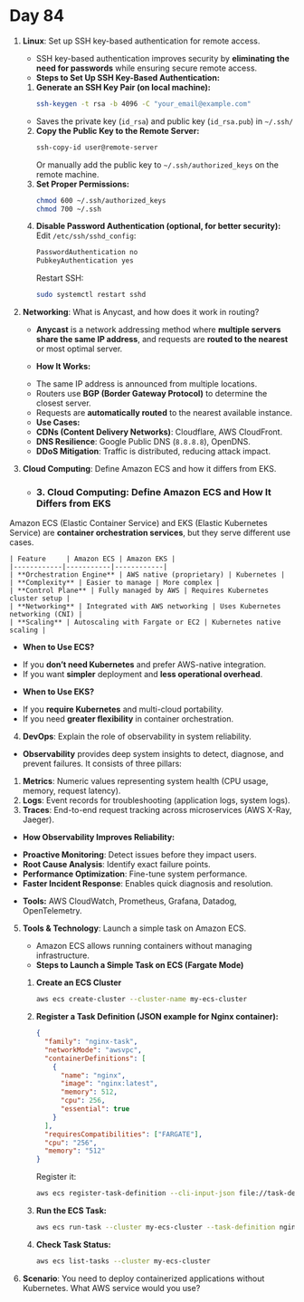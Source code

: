 # Day 84


1. **Linux**: Set up SSH key-based authentication for remote access.
   - SSH key-based authentication improves security by **eliminating the need for passwords** while ensuring secure remote access.  
   
    * **Steps to Set Up SSH Key-Based Authentication:**  
    1. **Generate an SSH Key Pair (on local machine):**  
       ```bash
       ssh-keygen -t rsa -b 4096 -C "your_email@example.com"
       ```  
    - Saves the private key (`id_rsa`) and public key (`id_rsa.pub`) in `~/.ssh/`  
    2. **Copy the Public Key to the Remote Server:**  
       ```bash
       ssh-copy-id user@remote-server
       ```  
       Or manually add the public key to `~/.ssh/authorized_keys` on the remote machine.  
    3. **Set Proper Permissions:**  
       ```bash
       chmod 600 ~/.ssh/authorized_keys
       chmod 700 ~/.ssh
       ```  
    4. **Disable Password Authentication (optional, for better security):**  
       Edit `/etc/ssh/sshd_config`:  
       ```bash
       PasswordAuthentication no
       PubkeyAuthentication yes
       ```  
       Restart SSH:  
       ```bash
       sudo systemctl restart sshd
       ```  


2. **Networking**: What is Anycast, and how does it work in routing?
   * **Anycast** is a network addressing method where **multiple servers share the same IP address**, and requests are **routed to the nearest** or most optimal server.  

   * **How It Works:**  
    - The same IP address is announced from multiple locations.  
    - Routers use **BGP (Border Gateway Protocol)** to determine the closest server.  
    - Requests are **automatically routed** to the nearest available instance.  

   * **Use Cases:**  
    - **CDNs (Content Delivery Networks)**: Cloudflare, AWS CloudFront.  
    - **DNS Resilience**: Google Public DNS (`8.8.8.8`), OpenDNS.  
    - **DDoS Mitigation**: Traffic is distributed, reducing attack impact.  


3. **Cloud Computing**: Define Amazon ECS and how it differs from EKS.
   - ### **3. Cloud Computing: Define Amazon ECS and How It Differs from EKS**  
Amazon ECS (Elastic Container Service) and EKS (Elastic Kubernetes Service) are **container orchestration services**, but they serve different use cases.  

    | Feature     | Amazon ECS | Amazon EKS |
    |------------|-----------|------------|
    | **Orchestration Engine** | AWS native (proprietary) | Kubernetes |
    | **Complexity** | Easier to manage | More complex |
    | **Control Plane** | Fully managed by AWS | Requires Kubernetes cluster setup |
    | **Networking** | Integrated with AWS networking | Uses Kubernetes networking (CNI) |
    | **Scaling** | Autoscaling with Fargate or EC2 | Kubernetes native scaling |

   * **When to Use ECS?**  
   - If you **don’t need Kubernetes** and prefer AWS-native integration.  
   - If you want **simpler** deployment and **less operational overhead**.  

   * **When to Use EKS?**  
   - If you **require Kubernetes** and multi-cloud portability.  
   - If you need **greater flexibility** in container orchestration.  


4. **DevOps**: Explain the role of observability in system reliability.
  * **Observability** provides deep system insights to detect, diagnose, and prevent failures. It consists of three pillars:  
   1. **Metrics**: Numeric values representing system health (CPU usage, memory, request latency).  
   2. **Logs**: Event records for troubleshooting (application logs, system logs).  
   3. **Traces**: End-to-end request tracking across microservices (AWS X-Ray, Jaeger).  

  * **How Observability Improves Reliability:**  
   - **Proactive Monitoring**: Detect issues before they impact users.  
   - **Root Cause Analysis**: Identify exact failure points.  
   - **Performance Optimization**: Fine-tune system performance.  
   - **Faster Incident Response**: Enables quick diagnosis and resolution.  

   * **Tools:** AWS CloudWatch, Prometheus, Grafana, Datadog, OpenTelemetry.  


5. **Tools & Technology**: Launch a simple task on Amazon ECS.
    * Amazon ECS allows running containers without managing infrastructure.  
    
    - **Steps to Launch a Simple Task on ECS (Fargate Mode)**  
    
    1. **Create an ECS Cluster**  
       ```bash
       aws ecs create-cluster --cluster-name my-ecs-cluster
       ```  
    
    2. **Register a Task Definition (JSON example for Nginx container):**  
       ```json
       {
         "family": "nginx-task",
         "networkMode": "awsvpc",
         "containerDefinitions": [
           {
             "name": "nginx",
             "image": "nginx:latest",
             "memory": 512,
             "cpu": 256,
             "essential": true
           }
         ],
         "requiresCompatibilities": ["FARGATE"],
         "cpu": "256",
         "memory": "512"
       }
       ```  
       Register it:  
       ```bash
       aws ecs register-task-definition --cli-input-json file://task-def.json
       ```  
    
    3. **Run the ECS Task:**  
       ```bash
       aws ecs run-task --cluster my-ecs-cluster --task-definition nginx-task --launch-type FARGATE
       ```  
    
    4. **Check Task Status:**  
       ```bash
       aws ecs list-tasks --cluster my-ecs-cluster
       ```  


6. **Scenario**: You need to deploy containerized applications without Kubernetes. What AWS service would you use?


